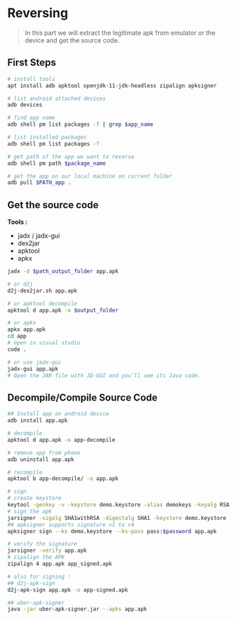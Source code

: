 # Reversing
>In this part we will extract the legitimate apk from emulator or the device and get the source code.
## First Steps
```bash
# install tools
apt install adb apktool openjdk-11-jdk-headless zipalign apksigner

# list android attached devices
adb devices

# find app name
adb shell pm list packages -f | grep $app_name

# list installed packages
adb shell pm list packages -f

# get path of the app we want to reverse
adb shell pm path $package_name

# get the app on our local machine on current folder
adb pull $PATH_app .
```
## Get the source code
**Tools :**
- jadx / jadx-gui
- dex2jar
- apktool
- apkx

```bash
jadx -d $path_output_folder app.apk

# or d2j
d2j-dex2jar.sh app.apk

# or apktool decompile
apktool d app.apk -o $output_folder

# or apkx
apkx app.apk
cd app
# open in visual studio
code .

# or use jadx-gui
jadx-gui app.apk
# Open the JAR file with JD-GUI and you’ll see its Java code.
```

## Decompile/Compile Source Code
```bash
## Install app on android device
adb install app.apk

# decompile
apktool d app.apk -o app-decompile 

# remove app from phone 
adb uninstall app.apk

# recompile
apktool b app-decompile/ -o app.apk

# sign
# create keystore
keytool -genkey -v -keystore demo.keystore -alias demokeys -keyalg RSA -keysize 2048 -validity 10000
# sign the apk
jarsigner -sigalg SHA1withRSA -digestalg SHA1 -keystore demo.keystore -storepass demopass app.apk demokeys
## apksigner supports signature v1 to v4
apksigner sign --ks demo.keystore --ks-pass pass:$password app.apk

# verify the signature
jarsigner -verify app.apk
# zipalign the APK
zipalign 4 app.apk app_signed.apk

# also for signing :
## d2j-apk-sign
d2j-apk-sign app.apk -o app-signed.apk

## uber-apk-signer
java -jar uber-apk-signer.jar --apks app.apk
```

